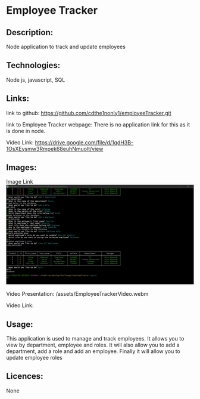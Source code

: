 <!DOCTYPE md>
# Employee Tracker

## Description:
Node application to track and update employees


## Technologies:
Node js, javascript, SQL

## Links:

link to github: https://github.com/cdthe1nonly1/employeeTracker.git

link to Employee Tracker webpage: There is no application link for this as it is done in node.

Video Link: https://drive.google.com/file/d/1qdH3B-1OsXEysmw3Rmpek68euhNmuolt/view

## Images:

Image Link ![Image Link](./assets/EmployeeTrackerScreenshot.png)

Video Presentation: /assets/EmployeeTrackerVideo.webm

Video Link: 

## Usage:

This application is used to manage and track employees. It allows you to view by department, employee and roles.  It will also allow you to add a department, add a role and add an employee.  Finally it will allow you to update employee roles

## Licences:

None